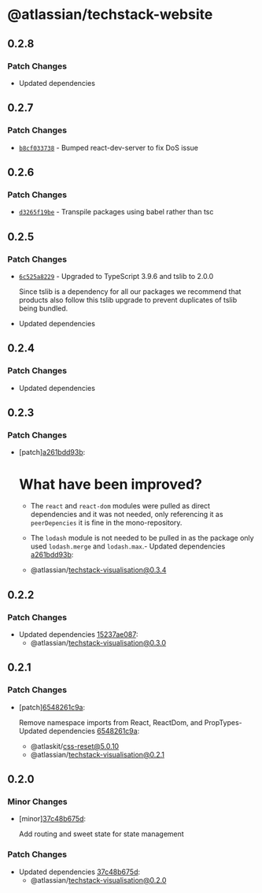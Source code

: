 # @atlassian/techstack-website

## 0.2.8

### Patch Changes

- Updated dependencies

## 0.2.7

### Patch Changes

- [`b8cf033738`](https://bitbucket.org/atlassian/atlassian-frontend/commits/b8cf033738) - Bumped react-dev-server to fix DoS issue

## 0.2.6

### Patch Changes

- [`d3265f19be`](https://bitbucket.org/atlassian/atlassian-frontend/commits/d3265f19be) - Transpile packages using babel rather than tsc

## 0.2.5

### Patch Changes

- [`6c525a8229`](https://bitbucket.org/atlassian/atlassian-frontend/commits/6c525a8229) - Upgraded to TypeScript 3.9.6 and tslib to 2.0.0

  Since tslib is a dependency for all our packages we recommend that products also follow this tslib upgrade
  to prevent duplicates of tslib being bundled.

- Updated dependencies

## 0.2.4

### Patch Changes

- Updated dependencies

## 0.2.3

### Patch Changes

- [patch][a261bdd93b](https://bitbucket.org/atlassian/atlassian-frontend/commits/a261bdd93b):

  # What have been improved?

  - The `react` and `react-dom` modules were pulled as direct dependencies and it was not needed, only referencing it as `peerDepencies` it is fine in the mono-repository.

  - The `lodash` module is not needed to be pulled in as the package only used `lodash.merge` and `lodash.max`.- Updated dependencies [a261bdd93b](https://bitbucket.org/atlassian/atlassian-frontend/commits/a261bdd93b):
  - @atlassian/techstack-visualisation@0.3.4

## 0.2.2

### Patch Changes

- Updated dependencies [15237ae087](https://bitbucket.org/atlassian/atlassian-frontend/commits/15237ae087):
  - @atlassian/techstack-visualisation@0.3.0

## 0.2.1

### Patch Changes

- [patch][6548261c9a](https://bitbucket.org/atlassian/atlassian-frontend/commits/6548261c9a):

  Remove namespace imports from React, ReactDom, and PropTypes- Updated dependencies [6548261c9a](https://bitbucket.org/atlassian/atlassian-frontend/commits/6548261c9a):

  - @atlaskit/css-reset@5.0.10
  - @atlassian/techstack-visualisation@0.2.1

## 0.2.0

### Minor Changes

- [minor][37c48b675d](https://bitbucket.org/atlassian/atlassian-frontend/commits/37c48b675d):

  Add routing and sweet state for state management

### Patch Changes

- Updated dependencies [37c48b675d](https://bitbucket.org/atlassian/atlassian-frontend/commits/37c48b675d):
  - @atlassian/techstack-visualisation@0.2.0
